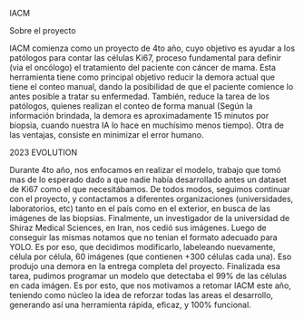 IACM

Sobre el proyecto

IACM comienza como un proyecto de 4to año, cuyo objetivo es ayudar a los patólogos para contar las células Ki67, proceso fundamental para definir (via el oncólogo) el tratamiento del paciente con cáncer de mama. Esta herramienta tiene como principal objetivo reducir la demora actual que tiene el conteo manual, dando la posibilidad de que el paciente comience lo antes posible a tratar su enfermedad. También, reduce la tarea de los patólogos, quienes realizan el conteo de forma manual (Según la información brindada, la demora es aproximadamente 15 minutos por biopsia, cuando nuestra IA lo hace en muchísimo menos tiempo). Otra de las ventajas, consiste en minimizar el error humano.

2023 EVOLUTION

Durante 4to año, nos enfocamos en realizar el modelo, trabajo que tomó mas de lo esperado dado a que nadie había desarrollado antes un dataset de Ki67 como el que necesitábamos. De todos modos, seguimos continuar con el proyecto, y contactamos a diferentes organizaciones (universidades, laboratorios, etc) tanto en el país como en el exterior, en busca de las imágenes de las biopsias. Finalmente, un investigador de la universidad de Shiraz Medical Sciences, en Iran, nos cedió sus imágenes. Luego de conseguir las mismas notamos que no tenian el formato adecuado para YOLO. Es por eso, que decidimos modificarlo, labeleando nuevamente, célula por célula, 60 imágenes (que contienen +300 células cada una). Eso produjo una demora en la entrega completa del proyecto. Finalizada esa tarea, pudimos programar un modelo que detectaba el 99% de las células en cada imágen. Es por esto, que nos motivamos a retomar IACM este año, teniendo como núcleo la idea de reforzar todas las areas el desarrollo, generando así una herramienta rápida, eficaz, y 100% funcional.
